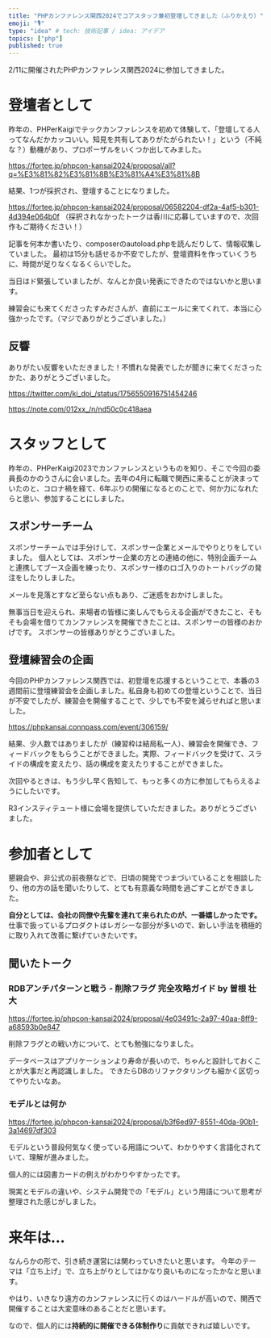 ```yaml
---
title: "PHPカンファレンス関西2024でコアスタッフ兼初登壇してきました（ふりかえり）"
emoji: "🎙️"
type: "idea" # tech: 技術記事 / idea: アイデア
topics: ["php"]
published: true
---
```


2/11に開催されたPHPカンファレンス関西2024に参加してきました。

# 登壇者として

昨年の、PHPerKaigiでテックカンファレンスを初めて体験して、「登壇してる人ってなんだかカッコいい。知見を共有してありがたがられたい！」という（不純な？）動機があり、プロポーザルをいくつか出してみました。

https://fortee.jp/phpcon-kansai2024/proposal/all?q=%E3%81%82%E3%81%8B%E3%81%A4%E3%81%8B

結果、1つが採択され、登壇することになりました。

https://fortee.jp/phpcon-kansai2024/proposal/06582204-df2a-4af5-b301-4d394e064b0f
（採択されなかったトークは香川に応募していますので、次回作もご期待ください！）

記事を何本か書いたり、composerのautoload.phpを読んだりして、情報収集していました。
最初は15分も話せるか不安でしたが、登壇資料を作っていくうちに、時間が足りなくなるくらいでした。

当日はド緊張していましたが、なんとか良い発表にできたのではないかと思います。

練習会にも来てくださったすみださんが、直前にエールに来てくれて、本当に心強かったです。（マジでありがとうございました。）

## 反響

ありがたい反響をいただきました！不慣れな発表でしたが聞きに来てくださったかた、ありがとうございました。

https://twitter.com/ki_doi_/status/1756550916751454246

https://note.com/012xx_/n/nd50c0c418aea

# スタッフとして

昨年の、PHPerKaigi2023でカンファレンスというものを知り、そこで今回の委員長のかのうさんに会いました。去年の4月に転職で関西に来ることが決まっていたのと、コロナ禍を経て、6年ぶりの開催になるとのことで、何か力になれたらと思い、参加することにしました。

## スポンサーチーム
スポンサーチームでは手分けして、スポンサー企業とメールでやりとりをしていました。
個人としては、スポンサー企業の方との連絡の他に、特別企画チームと連携してブース企画を練ったり、スポンサー様のロゴ入りのトートバッグの発注をしたりしました。

メールを見落とすなど至らない点もあり、ご迷惑をおかけしました。

無事当日を迎えられ、来場者の皆様に楽しんでもらえる企画ができたこと、そもそも会場を借りてカンファレンスを開催できたことは、スポンサーの皆様のおかげです。
スポンサーの皆様ありがとうございました。

## 登壇練習会の企画

今回のPHPカンファレンス関西では、初登壇を応援するということで、本番の3週間前に登壇練習会を企画しました。私自身も初めての登壇ということで、当日が不安でしたが、練習会を開催することで、少しでも不安を減らせればと思いました。

https://phpkansai.connpass.com/event/306159/

結果、少人数ではありましたが（練習枠は結局私一人）、練習会を開催でき、フィードバックをもらうことができました。実際、フィードバックを受けて、スライドの構成を変えたり、話の構成を変えたりすることができました。

次回やるときは、もう少し早く告知して、もっと多くの方に参加してもらえるようにしたいです。

R3インスティテュート様に会場を提供していただきました。ありがとうございました。

# 参加者として

懇親会や、非公式の前夜祭などで、日頃の開発でつまづいていることを相談したり、他の方の話を聞いたりして、とても有意義な時間を過ごすことができました。

**自分としては、会社の同僚や先輩を連れて来られたのが、一番嬉しかったです。** 仕事で扱っているプロダクトはレガシーな部分が多いので、新しい手法を積極的に取り入れて改善に繋げていきたいです。

## 聞いたトーク

### RDBアンチパターンと戦う - 削除フラグ 完全攻略ガイド by 曽根 壮大

https://fortee.jp/phpcon-kansai2024/proposal/4e03491c-2a97-40aa-8ff9-a68593b0e847

削除フラグとの戦い方について、とても勉強になりました。

データベースはアプリケーションより寿命が長いので、ちゃんと設計しておくことが大事だと再認識しました。
できたらDBのリファクタリングも細かく区切ってやりたいなあ。

### モデルとは何か

https://fortee.jp/phpcon-kansai2024/proposal/b3f6ed97-8551-40da-90b1-3a14697df303

モデルという普段何気なく使っている用語について、わかりやすく言語化されていて、理解が進みました。

個人的には図書カードの例えがわかりやすかったです。

現実とモデルの違いや、システム開発での「モデル」という用語について思考が整理された感じがしました。
# 来年は…

なんらかの形で、引き続き運営には関わっていきたいと思います。
今年のテーマは「立ち上げ」で、立ち上がりとしてはかなり良いものになったかなと思います。

やはり、いきなり遠方のカンファレンスに行くのはハードルが高いので、関西で開催することは大変意味のあることだと思います。

なので、個人的には**持続的に開催できる体制作り**に貢献できれば嬉しいです。